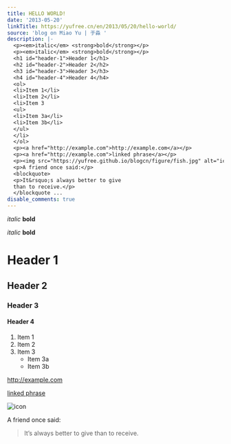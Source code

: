 ```yaml
---
title: HELLO WORLD!
date: '2013-05-20'
linkTitle: https://yufree.cn/en/2013/05/20/hello-world/
source: 'blog on Miao Yu | 于淼 '
description: |-
  <p><em>italic</em> <strong>bold</strong></p>
  <p><em>italic</em> <strong>bold</strong></p>
  <h1 id="header-1">Header 1</h1>
  <h2 id="header-2">Header 2</h2>
  <h3 id="header-3">Header 3</h3>
  <h4 id="header-4">Header 4</h4>
  <ol>
  <li>Item 1</li>
  <li>Item 2</li>
  <li>Item 3
  <ul>
  <li>Item 3a</li>
  <li>Item 3b</li>
  </ul>
  </li>
  </ol>
  <p><a href="http://example.com">http://example.com</a></p>
  <p><a href="http://example.com">linked phrase</a></p>
  <p><img src="https://yufree.github.io/blogcn/figure/fish.jpg" alt="icon"></p>
  <p>A friend once said:</p>
  <blockquote>
  <p>It&rsquo;s always better to give
  than to receive.</p>
  </blockquote ...
disable_comments: true
---
```

<p><em>italic</em> <strong>bold</strong></p>
<p><em>italic</em> <strong>bold</strong></p>
<h1 id="header-1">Header 1</h1>
<h2 id="header-2">Header 2</h2>
<h3 id="header-3">Header 3</h3>
<h4 id="header-4">Header 4</h4>
<ol>
<li>Item 1</li>
<li>Item 2</li>
<li>Item 3
<ul>
<li>Item 3a</li>
<li>Item 3b</li>
</ul>
</li>
</ol>
<p><a href="http://example.com">http://example.com</a></p>
<p><a href="http://example.com">linked phrase</a></p>
<p><img src="https://yufree.github.io/blogcn/figure/fish.jpg" alt="icon"></p>
<p>A friend once said:</p>
<blockquote>
<p>It&rsquo;s always better to give
than to receive.</p>
</blockquote ...